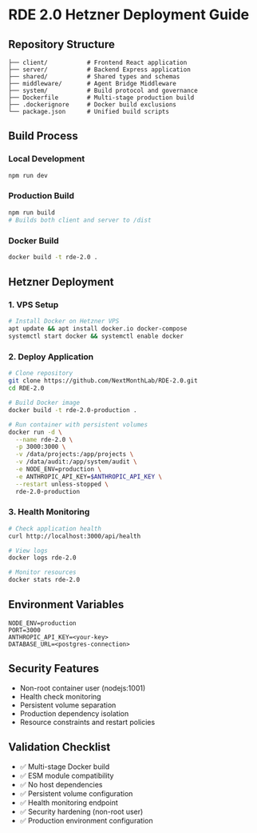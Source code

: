 # RDE 2.0 Hetzner Deployment Guide

## Repository Structure
```
├── client/           # Frontend React application
├── server/           # Backend Express application  
├── shared/           # Shared types and schemas
├── middleware/       # Agent Bridge Middleware
├── system/           # Build protocol and governance
├── Dockerfile        # Multi-stage production build
├── .dockerignore     # Docker build exclusions
└── package.json      # Unified build scripts
```

## Build Process

### Local Development
```bash
npm run dev
```

### Production Build
```bash
npm run build
# Builds both client and server to /dist
```

### Docker Build
```bash
docker build -t rde-2.0 .
```

## Hetzner Deployment

### 1. VPS Setup
```bash
# Install Docker on Hetzner VPS
apt update && apt install docker.io docker-compose
systemctl start docker && systemctl enable docker
```

### 2. Deploy Application
```bash
# Clone repository
git clone https://github.com/NextMonthLab/RDE-2.0.git
cd RDE-2.0

# Build Docker image
docker build -t rde-2.0-production .

# Run container with persistent volumes
docker run -d \
  --name rde-2.0 \
  -p 3000:3000 \
  -v /data/projects:/app/projects \
  -v /data/audit:/app/system/audit \
  -e NODE_ENV=production \
  -e ANTHROPIC_API_KEY=$ANTHROPIC_API_KEY \
  --restart unless-stopped \
  rde-2.0-production
```

### 3. Health Monitoring
```bash
# Check application health
curl http://localhost:3000/api/health

# View logs
docker logs rde-2.0

# Monitor resources
docker stats rde-2.0
```

## Environment Variables
```env
NODE_ENV=production
PORT=3000
ANTHROPIC_API_KEY=<your-key>
DATABASE_URL=<postgres-connection>
```

## Security Features
- Non-root container user (nodejs:1001)
- Health check monitoring
- Persistent volume separation
- Production dependency isolation
- Resource constraints and restart policies

## Validation Checklist
- ✅ Multi-stage Docker build
- ✅ ESM module compatibility
- ✅ No host dependencies
- ✅ Persistent volume configuration
- ✅ Health monitoring endpoint
- ✅ Security hardening (non-root user)
- ✅ Production environment configuration